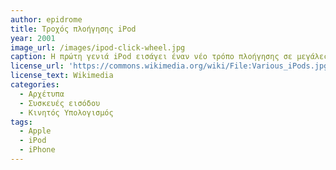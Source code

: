```yaml
---
author: epidrome
title: Τροχός πλοήγησης iPod 
year: 2001
image_url: /images/ipod-click-wheel.jpg
caption: Η πρώτη γενιά iPod εισάγει έναν νέο τρόπο πλοήγησης σε μεγάλες λίστες (μενού) αρχείων μουσικής, τον περιστρεφόμενο τροχό. Ταυτόχρονα, λειτούργησε ως δούρειος ίππος για τη σταδιακή εισαγωγή και την εξοικείωση των χρηστών με κινητές συσκευές διάδρασης, οι οποίες συνδέονται με τον προσωπικό υπολογιστή. Στις επόμενες γενιές iPod οι σχεδιαστές κρατήσαν τον τρόχο και τον βελτίωσαν μεταφέροντας πάνω του τα προηγουμένως διακριτά κουμπιά μενού, παύσης, και επόμενο/προηγούμενο. Επίσης, τόσο το τροχός όσο και τα κουμπιά δουλεύουν πλέον με αισθητήρα αφής, με το συνολικό αποτέλεσμα να είναι οπτικά πιο απλό για τον χρήστη, αλλά και να απαιτεί λιγότερες κινήσεις μεγαλύτερης ακρίβειας από τα δάκτυλα του.
license_url: 'https://commons.wikimedia.org/wiki/File:Various_iPods.jpg'
license_text: Wikimedia 
categories:
  - Αρχέτυπα 
  - Συσκευές εισόδου
  - Κινητός Υπολογισμός
tags:
  - Apple
  - iPod
  - iPhone
---
```

